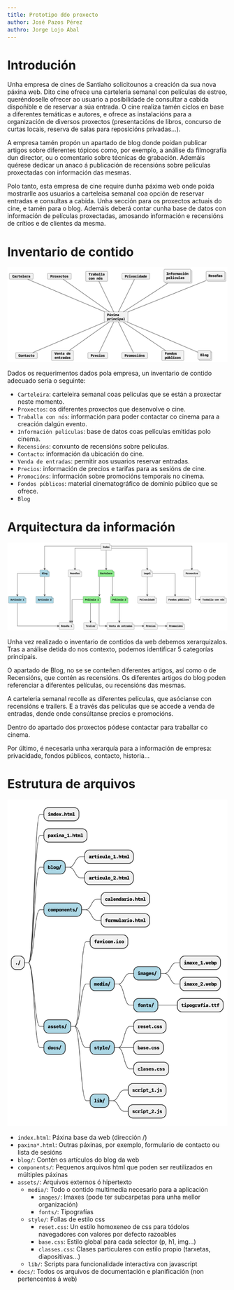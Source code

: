 ```yaml
---
title: Prototipo ddo proxecto
author: José Pazos Pérez
authro: Jorge Lojo Abal
---
```

# Introdución

Unha empresa de cines de Santiaho solicitounos a creación da sua nova páxina web. Dito cine ofrece una carteleria semanal con películas de estreo, queréndoselle ofrecer ao usuario a posibilidade de consultar a cabida dispoñible e de reservar a súa entrada. O cine realiza tamén ciclos en base a diferentes temáticas e autores, e ofrece as instalacións para a organización de diversos proxectos (presentacións de libros, concurso de curtas locais, reserva de salas para reposicións privadas...).

A empresa tamén propón un apartado de blog donde poidan publicar artigos sobre diferentes tópicos como, por exemplo, a análise  da filmografía dun director, ou o comentario sobre técnicas de grabación. Ademáis quérese dedicar un anaco á publicación de recensións sobre películas proxectadas con información das mesmas.

Polo tanto, esta empresa de cine require dunha páxima web onde poida mostrarlle aos usuarios a carteleisa semanal coa opción de reservar entradas e consultas a cabida. Unha sección para os proxectos actuais do cine, e tamén para o blog. Ademáis deberá contar cunha base de datos con información de películas proxectadas, amosando información e recensións de crítios e de clientes da mesma.

# Inventario de contido

![Inventario de contido](inventario_contido.png)

Dados os requerimentos dados pola empresa, un inventario de contido adecuado sería o seguinte:
- `Carteleira`: carteleira semanal coas peliculas que se están a proxectar neste momento.
- `Proxectos`: os diferentes proxectos que desenvolve o cine.
- `Traballa con nós`: información para poder contactar co cinema para a creación dalgún evento.
- `Información películas`: base de datos coas películas emitidas polo cinema.
- `Recensións`: conxunto de recensións sobre películas.
- `Contacto`: información da ubicación do cine.
- `Venda de entradas`: permitir aos usuarios reservar entradas.
- `Precios`: información de precios e tarifas para as sesións de cine.
- `Promocións`: información sobre promocións temporais no cinema.
- `Fondos públicos`: material cinematográfico de dominio público que se ofrece.
- `Blog`

# Arquitectura da información

![Arquitectura da información](arquitectura_informacion.png)

Unha vez realizado o inventario de contidos da web debemos xerarquizalos. Tras a análise detida do nos contexto, podemos identificar 5 categorías principais. 

O apartado de Blog, no se se conteñen diferentes artigos, así como o de Recensións, que contén as recensións. Os diferentes artigos do blog poden referenciar a diferentes películas, ou recensións das mesmas. 

A carteleria semanal recolle as diferentes películas, que asócianse con recensións e trailers. E a través das películas que se accede a venda de entradas, dende onde consúltanse precios e promocións.

Dentro do apartado dos proxectos pódese contactar para traballar co cinema.

Por último, é necesaria unha xerarquía para a información de empresa: privacidade, fondos públicos, contacto, historia...

# Estrutura de arquivos

![Estrutura de arquivos](./estructura.png)

- `index.html`: Páxina base da web (dirección /)
- `paxina*.html`: Outras páxinas, por exemplo, formulario de contacto ou lista de sesións
- `blog/`: Contén os artículos do blog da web
- `components/`: Pequenos arquivos html que poden ser reutilizados en múltiples páxinas
- `assets/`: Arquivos externos ó hipertexto
    - `media/`: Todo o contido multimedia necesario para a aplicación
        - `images/`: Imaxes (pode ter subcarpetas para unha mellor organización)
        - `fonts/`: Tipografías
    - `style/`: Follas de estilo css
        - `reset.css`: Un estilo homoxeneo de css para tódolos navegadores con valores por defecto razoables
        - `base.css`: Estilo global para cada selector (p, h1, img...)
        - `classes.css`: Clases particulares con estilo propio (tarxetas, diapositivas...)
    - `lib/`: Scripts para funcionalidade interactiva con javascript
- `docs/`: Todos os arquivos de documentación e planificación (non pertencentes á web)
